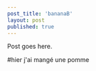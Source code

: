 ```yaml
---
post_title: 'bananaB'
layout: post
published: true
---
```

  Post goes here.

#hier j'ai mangé une pomme